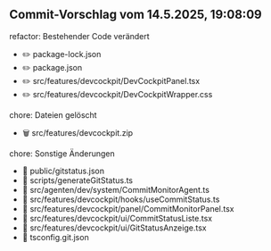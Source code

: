 ## Commit-Vorschlag vom 14.5.2025, 19:08:09

refactor: Bestehender Code verändert
- ✏️ package-lock.json
- ✏️ package.json
- ✏️ src/features/devcockpit/DevCockpitPanel.tsx
- ✏️ src/features/devcockpit/DevCockpitWrapper.css

chore: Dateien gelöscht
- 🗑️ src/features/devcockpit.zip

chore: Sonstige Änderungen
- 🔧 public/gitstatus.json
- 🔧 scripts/generateGitStatus.ts
- 🔧 src/agenten/dev/system/CommitMonitorAgent.ts
- 🔧 src/features/devcockpit/hooks/useCommitStatus.ts
- 🔧 src/features/devcockpit/panel/CommitMonitorPanel.tsx
- 🔧 src/features/devcockpit/ui/CommitStatusListe.tsx
- 🔧 src/features/devcockpit/ui/GitStatusAnzeige.tsx
- 🔧 tsconfig.git.json